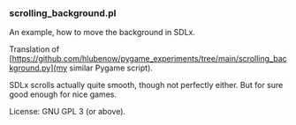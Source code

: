 ### scrolling_background.pl

An example, how to move the background in SDLx.

Translation of [https://github.com/hlubenow/pygame_experiments/tree/main/scrolling_background.py](my similar Pygame script).

SDLx scrolls actually quite smooth, though not perfectly either. But for sure good enough for nice games.

License: GNU GPL 3 (or above).
